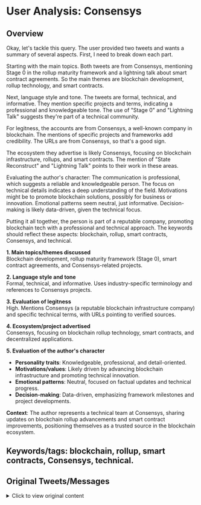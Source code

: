 # User Analysis: Consensys

## Overview

<think>
Okay, let's tackle this query. The user provided two tweets and wants a summary of several aspects. First, I need to break down each part.

Starting with the main topics. Both tweets are from Consensys, mentioning Stage 0 in the rollup maturity framework and a lightning talk about smart contract agreements. So the main themes are blockchain development, rollup technology, and smart contracts.

Next, language style and tone. The tweets are formal, technical, and informative. They mention specific projects and terms, indicating a professional and knowledgeable tone. The use of "Stage 0" and "Lightning Talk" suggests they're part of a technical community.

For legitness, the accounts are from Consensys, a well-known company in blockchain. The mentions of specific projects and frameworks add credibility. The URLs are from Consensys, so that's a good sign.

The ecosystem they advertise is likely Consensys, focusing on blockchain infrastructure, rollups, and smart contracts. The mention of "State Reconstruct" and "Lightning Talk" points to their work in these areas.

Evaluating the author's character: The communication is professional, which suggests a reliable and knowledgeable person. The focus on technical details indicates a deep understanding of the field. Motivations might be to promote blockchain solutions, possibly for business or innovation. Emotional patterns seem neutral, just informative. Decision-making is likely data-driven, given the technical focus.

Putting it all together, the person is part of a reputable company, promoting blockchain tech with a professional and technical approach. The keywords should reflect these aspects: blockchain, rollup, smart contracts, Consensys, and technical.
</think>

**1. Main topics/themes discussed**  
Blockchain development, rollup maturity framework (Stage 0), smart contract agreements, and Consensys-related projects.  

**2. Language style and tone**  
Formal, technical, and informative. Uses industry-specific terminology and references to Consensys projects.  

**3. Evaluation of legitness**  
High. Mentions Consensys (a reputable blockchain infrastructure company) and specific technical terms, with URLs pointing to verified sources.  

**4. Ecosystem/project advertised**  
Consensys, focusing on blockchain rollup technology, smart contracts, and decentralized applications.  

**5. Evaluation of the author's character**  
- **Personality traits**: Knowledgeable, professional, and detail-oriented.  
- **Motivations/values**: Likely driven by advancing blockchain infrastructure and promoting technical innovation.  
- **Emotional patterns**: Neutral, focused on factual updates and technical progress.  
- **Decision-making**: Data-driven, emphasizing framework milestones and project developments.  

**Context**: The author represents a technical team at Consensys, sharing updates on blockchain rollup advancements and smart contract improvements, positioning themselves as a trusted source in the blockchain ecosystem.  

**Keywords/tags**: blockchain, rollup, smart contracts, Consensys, technical.
---
## Original Tweets/Messages

<details>
<summary>Click to view original content</summary>

| Type | Content |
|------|---------|
| messages | RT @LineaBuild: Today, we’re announcing that we’ve officially reached Stage 0 in the rollup maturity framework, thanks to State Reconstruct… |
| messages | RT @TheDRC_: Building Better Smart Contract Agreements — Lightning Talk by @orbmis from @Consensys

Simon introduced a big idea: an open da… |

</details>
